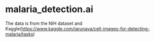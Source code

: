 # malaria_detection.ai

The data is from the NIH dataset and Kaggle(https://www.kaggle.com/iarunava/cell-images-for-detecting-malaria/tasks)
